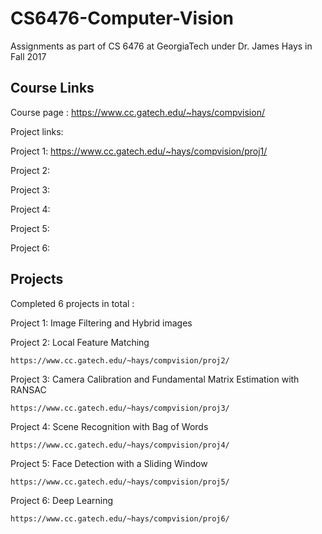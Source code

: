 # CS6476-Computer-Vision
Assignments as part of CS 6476 at GeorgiaTech under Dr. James Hays in Fall 2017

## Course Links

Course page : https://www.cc.gatech.edu/~hays/compvision/

Project links:

Project 1: https://www.cc.gatech.edu/~hays/compvision/proj1/

Project 2: 

Project 3: 

Project 4: 

Project 5: 

Project 6: 

## Projects

Completed 6 projects in total :

Project 1: Image Filtering and Hybrid images

Project 2: Local Feature Matching

    https://www.cc.gatech.edu/~hays/compvision/proj2/

Project 3: Camera Calibration and Fundamental Matrix Estimation with RANSAC

    https://www.cc.gatech.edu/~hays/compvision/proj3/

Project 4: Scene Recognition with Bag of Words

    https://www.cc.gatech.edu/~hays/compvision/proj4/

Project 5: Face Detection with a Sliding Window

    https://www.cc.gatech.edu/~hays/compvision/proj5/

Project 6: Deep Learning

    https://www.cc.gatech.edu/~hays/compvision/proj6/
